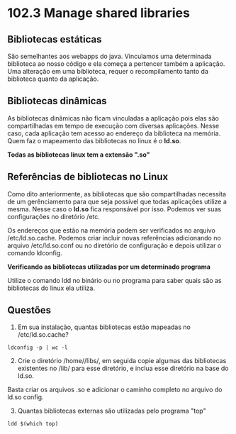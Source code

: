 # 102.3 Manage shared libraries

## Bibliotecas estáticas
São semelhantes aos webapps do java. Vinculamos uma determinada biblioteca ao nosso código e ela começa a pertencer também a aplicação. Uma alteração em uma biblioteca, requer o recompilamento tanto da biblioteca quanto da aplicação.

## Bibliotecas dinâmicas
As bibliotecas dinâmicas não ficam vinculadas a aplicação pois elas são compartilhadas em tempo de execução com diversas aplicações. Nesse caso, cada aplicação tem acesso ao endereço da biblioteca na memória. Quem faz o mapeamento das bibliotecas no linux é o **ld.so**. 

**Todas as bibliotecas linux tem a extensão ".so"**

## Referências de bibliotecas no Linux
Como dito anteriormente, as bibliotecas que são compartilhadas necessita de um gerênciamento para que seja possível que todas aplicações utilize a mesma. Nesse caso o **ld.so** fica responsável por isso. Podemos ver suas configurações no diretório /etc.

Os endereços que estão na memória podem ser verificados no arquivo /etc/ld.so.cache. Podemos criar incluir novas referências adicionando no arquivo /etc/ld.so.conf ou no diretório de configuração e depois utilizar o comando ldconfig.

**Verificando as bibliotecas utilizadas por um determinado programa**

Utilize o comando ldd no binário ou no programa para saber quais são as bibliotecas do linux ela utiliza.

## Questões

1. Em sua instalação, quantas bibliotecas estão mapeadas no /etc/ld.so.cache?

```shell
ldconfig -p | wc -l
```

2. Crie o diretório /home/<seuusuario>/libs/, em seguida copie  algumas das bibliotecas existentes no /lib/ para esse diretório, e  inclua esse diretório na base do ld.so.

Basta criar os arquivos .so e adicionar o caminho completo no arquivo do ld.so config.

3. Quantas bibliotecas externas são utilizadas pelo programa "top"

```shell
ldd $(which top)
```